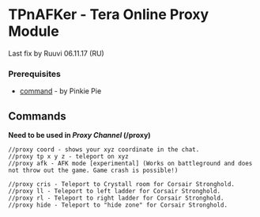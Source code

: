# TPnAFKer - Tera Online Proxy Module
Last fix by Ruuvi 06.11.17 (RU)

### Prerequisites
* [command](https://github.com/pinkipi/command) - by Pinkie Pie

## Commands
**Need to be used in _Proxy Channel_ (/proxy)**
```
//proxy coord - shows your xyz coordinate in the chat.
//proxy tp x y z - teleport on xyz
//proxy afk - AFK mode [experimental] (Works on battleground and does not throw out the game. Game crash is possible!)

//proxy cris - Teleport to Crystall room for Corsair Stronghold.
//proxy ll - Teleport to left ladder for Corsair Stronghold.
//proxy rl - Teleport to right ladder for Corsair Stronghold.
//proxy hide - Teleport to "hide zone" for Corsair Stronghold.
